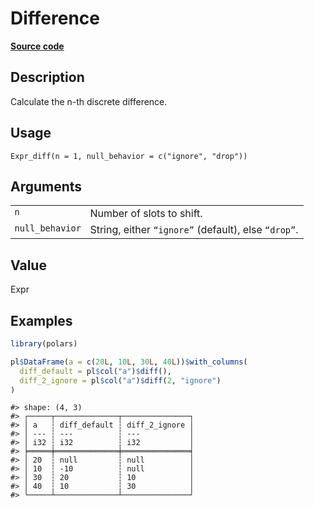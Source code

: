

# Difference

[**Source code**](https://github.com/pola-rs/r-polars/tree/main/R/expr__expr.R#L2593)

## Description

Calculate the n-th discrete difference.

## Usage

<pre><code class='language-R'>Expr_diff(n = 1, null_behavior = c("ignore", "drop"))
</code></pre>

## Arguments

<table>
<tr>
<td style="white-space: nowrap; font-family: monospace; vertical-align: top">
<code id="n">n</code>
</td>
<td>
Number of slots to shift.
</td>
</tr>
<tr>
<td style="white-space: nowrap; font-family: monospace; vertical-align: top">
<code id="null_behavior">null_behavior</code>
</td>
<td>
String, either <code>“ignore”</code> (default), else
<code>“drop”</code>.
</td>
</tr>
</table>

## Value

Expr

## Examples

``` r
library(polars)

pl$DataFrame(a = c(20L, 10L, 30L, 40L))$with_columns(
  diff_default = pl$col("a")$diff(),
  diff_2_ignore = pl$col("a")$diff(2, "ignore")
)
```

    #> shape: (4, 3)
    #> ┌─────┬──────────────┬───────────────┐
    #> │ a   ┆ diff_default ┆ diff_2_ignore │
    #> │ --- ┆ ---          ┆ ---           │
    #> │ i32 ┆ i32          ┆ i32           │
    #> ╞═════╪══════════════╪═══════════════╡
    #> │ 20  ┆ null         ┆ null          │
    #> │ 10  ┆ -10          ┆ null          │
    #> │ 30  ┆ 20           ┆ 10            │
    #> │ 40  ┆ 10           ┆ 30            │
    #> └─────┴──────────────┴───────────────┘
